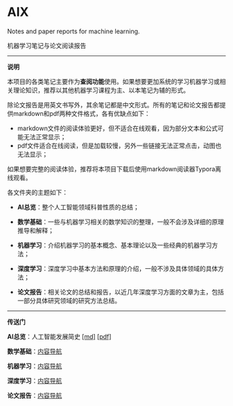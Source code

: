# AIX
Notes and paper reports for machine learning.

机器学习笔记与论文阅读报告

------

**说明**

本项目的各类笔记主要作为**查阅功能**使用。如果想要更加系统的学习机器学习或相关理论知识，推荐以其他机器学习课程为主、以本笔记为辅的形式。

除论文报告是用英文书写外，其余笔记都是中文形式。所有的笔记和论文报告都提供markdown和pdf两种文件格式，各有优缺点如下：

* markdown文件的阅读体验更好，但不适合在线观看，因为部分文本和公式可能无法正常显示；
* pdf文件适合在线阅读，但是加载较慢，另外一些链接无法正常点击，动图也无法显示；

如果想要完整的阅读体验，推荐将本项目下载后使用markdown阅读器Typora离线观看。

各文件夹的主题如下：

* **AI总览**：整个人工智能领域科普性质的总结；

* **数学基础**：一些与机器学习相关的数学知识的整理，一般不会涉及详细的原理推导和解释；
* **机器学习**：介绍机器学习的基本概念、基本理论以及一些经典的机器学习方法；
* **深度学习**：深度学习中基本方法和原理的介绍，一般不涉及具体领域的具体方法；
* **论文报告**：相关论文的总结和报告，以近几年深度学习方面的文章为主，包括一部分具体研究领域的研究方法总结。

------



**传送门**

**AI总览**：人工智能发展简史  [[md]](https://github.com/KveinXu/AIX/blob/master/AI%E6%80%BB%E8%A7%88/%E4%BA%BA%E5%B7%A5%E6%99%BA%E8%83%BD%E5%8F%91%E5%B1%95%E7%AE%80%E5%8F%B2.md) [[pdf]](https://github.com/KveinXu/AIX/blob/master/AI%E6%80%BB%E8%A7%88/%E4%BA%BA%E5%B7%A5%E6%99%BA%E8%83%BD%E5%8F%91%E5%B1%95%E7%AE%80%E5%8F%B2.pdf)

**数学基础**：[内容导航](https://github.com/KveinXu/AIX/tree/master/%E6%95%B0%E5%AD%A6%E5%9F%BA%E7%A1%80)

**机器学习**：[内容导航](https://github.com/KveinXu/AIX/tree/master/%E6%9C%BA%E5%99%A8%E5%AD%A6%E4%B9%A0)

**深度学习**：[内容导航](https://github.com/KveinXu/AIX/tree/master/%E6%B7%B1%E5%BA%A6%E5%AD%A6%E4%B9%A0)

**论文报告**：[内容导航](https://github.com/KveinXu/AIX/tree/master/%E8%AE%BA%E6%96%87%E6%8A%A5%E5%91%8A)

